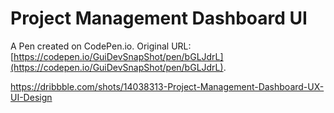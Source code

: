 # Project Management Dashboard UI

A Pen created on CodePen.io. Original URL: [https://codepen.io/GuiDevSnapShot/pen/bGLJdrL](https://codepen.io/GuiDevSnapShot/pen/bGLJdrL).

https://dribbble.com/shots/14038313-Project-Management-Dashboard-UX-UI-Design